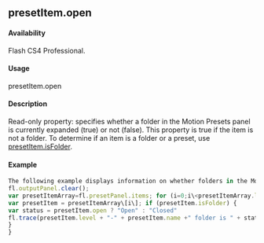 ## presetItem.open

#### Availability

Flash CS4 Professional.

#### Usage

presetItem.open

#### Description

Read-only property: specifies whether a folder in the Motion Presets panel is currently expanded (true) or not (false).
This property is true if the item is not a folder. To determine if an item is a folder or a preset, use [presetItem.isFolder](../presetItem_object/presetIte1.md).

#### Example

```javascript
The following example displays information on whether folders in the Motion Presets panel are expanded or collapsed:
fl.outputPanel.clear();
var presetItemArray=fl.presetPanel.items; for (i=0;i\<presetItemArray.length; i++){
var presetItem = presetItemArray\[i\]; if (presetItem.isFolder) {
var status = presetItem.open ? "Open" : "Closed"
fl.trace(presetItem.level + "-" + presetItem.name +" folder is " + status);
}
}

```